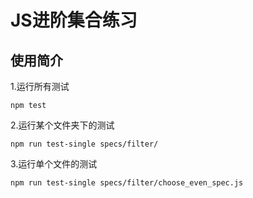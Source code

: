 # JS进阶集合练习

## 使用简介

1.运行所有测试
```
npm test
```
2.运行某个文件夹下的测试
```
npm run test-single specs/filter/
```
3.运行单个文件的测试
```
npm run test-single specs/filter/choose_even_spec.js
```